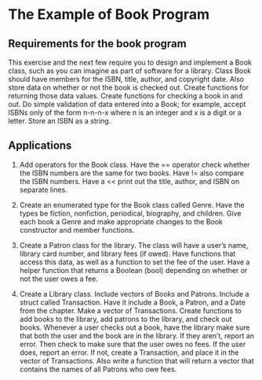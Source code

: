 # The Example of Book Program

## Requirements for the book program

This exercise and the next few require you to design and implement a
Book class, such as you can imagine as part of software for a library. Class
Book should have members for the ISBN, title, author, and copyright
date. Also store data on whether or not the book is checked out. Create
functions for returning those data values. Create functions for checking
a book in and out. Do simple validation of data entered into a Book; for
example, accept ISBNs only of the form n-n-n-x where n is an integer and
x is a digit or a letter. Store an ISBN as a string.


## Applications

1. Add operators for the Book class. Have the == operator check whether
the ISBN numbers are the same for two books. Have != also compare
the ISBN numbers. Have a << print out the title, author, and ISBN on
separate lines.

7. Create an enumerated type for the Book class called Genre. Have the
types be fiction, nonfiction, periodical, biography, and children. Give
each book a Genre and make appropriate changes to the Book constructor
and member functions.

8. Create a Patron class for the library. The class will have a user’s name,
library card number, and library fees (if owed). Have functions that access
this data, as well as a function to set the fee of the user. Have a helper
function that returns a Boolean (bool) depending on whether or not the
user owes a fee.

9. Create a Library class. Include vectors of Books and Patrons. Include a
struct called Transaction. Have it include a Book, a Patron, and a Date
from the chapter. Make a vector of Transactions. Create functions to add
books to the library, add patrons to the library, and check out books.
Whenever a user checks out a book, have the library make sure that both
the user and the book are in the library. If they aren’t, report an error.
Then check to make sure that the user owes no fees. If the user does,
report an error. If not, create a Transaction, and place it in the vector of
Transactions. Also write a function that will return a vector that contains
the names of all Patrons who owe fees.
